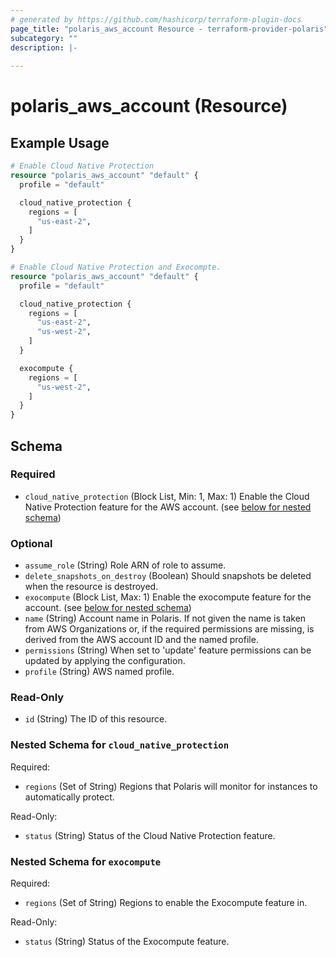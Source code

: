 ```yaml
---
# generated by https://github.com/hashicorp/terraform-plugin-docs
page_title: "polaris_aws_account Resource - terraform-provider-polaris"
subcategory: ""
description: |-
  
---
```


# polaris_aws_account (Resource)



## Example Usage

```terraform
# Enable Cloud Native Protection
resource "polaris_aws_account" "default" {
  profile = "default"

  cloud_native_protection {
    regions = [
      "us-east-2",
    ]
  }
}

# Enable Cloud Native Protection and Exocompte.
resource "polaris_aws_account" "default" {
  profile = "default"

  cloud_native_protection {
    regions = [
      "us-east-2",
      "us-west-2",
    ]
  }

  exocompute {
    regions = [
      "us-west-2",
    ]
  }
}
```

<!-- schema generated by tfplugindocs -->
## Schema

### Required

- `cloud_native_protection` (Block List, Min: 1, Max: 1) Enable the Cloud Native Protection feature for the AWS account. (see [below for nested schema](#nestedblock--cloud_native_protection))

### Optional

- `assume_role` (String) Role ARN of role to assume.
- `delete_snapshots_on_destroy` (Boolean) Should snapshots be deleted when the resource is destroyed.
- `exocompute` (Block List, Max: 1) Enable the exocompute feature for the account. (see [below for nested schema](#nestedblock--exocompute))
- `name` (String) Account name in Polaris. If not given the name is taken from AWS Organizations or, if the required permissions are missing, is derived from the AWS account ID and the named profile.
- `permissions` (String) When set to 'update' feature permissions can be updated by applying the configuration.
- `profile` (String) AWS named profile.

### Read-Only

- `id` (String) The ID of this resource.

<a id="nestedblock--cloud_native_protection"></a>
### Nested Schema for `cloud_native_protection`

Required:

- `regions` (Set of String) Regions that Polaris will monitor for instances to automatically protect.

Read-Only:

- `status` (String) Status of the Cloud Native Protection feature.


<a id="nestedblock--exocompute"></a>
### Nested Schema for `exocompute`

Required:

- `regions` (Set of String) Regions to enable the Exocompute feature in.

Read-Only:

- `status` (String) Status of the Exocompute feature.


